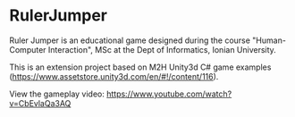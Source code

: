 # RulerJumper
Ruler Jumper is an educational game designed during the course "Human-Computer Interaction", MSc at the Dept of Informatics, Ionian University.

This is an extension project based on M2H Unity3d C# game examples (https://www.assetstore.unity3d.com/en/#!/content/116).

View the gameplay video: https://www.youtube.com/watch?v=CbEvlaQa3AQ
